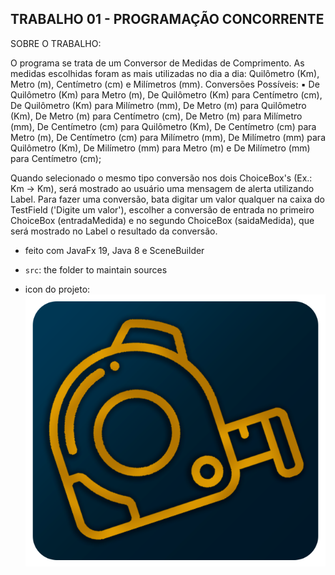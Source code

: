 ## TRABALHO 01 - PROGRAMAÇÃO CONCORRENTE

SOBRE O TRABALHO:

 O programa se trata de um Conversor de Medidas de Comprimento. 
 As medidas escolhidas foram as mais utilizadas no dia a dia: Quilômetro (Km), Metro (m), Centímetro (cm) e Milímetros (mm).
 Conversões Possíveis:
   ▪︎ De Quilômetro (Km) para Metro (m),  De Quilômetro (Km) para Centímetro (cm),  De Quilômetro (Km) para Milímetro (mm),  De Metro (m) para Quilômetro (Km),  De Metro (m) para Centímetro (cm),   De Metro (m) para Milímetro (mm),  De Centímetro (cm) para Quilômetro (Km),  De Centímetro (cm) para Metro (m),  De Centímetro (cm) para Milímetro (mm),  De Milímetro (mm) para Quilômetro (Km),  De Milímetro (mm) para Metro (m) e  De Milímetro (mm) para Centímetro (cm);
   
 Quando selecionado o mesmo tipo conversão nos dois ChoiceBox's (Ex.: Km -> Km), será mostrado ao usuário uma mensagem de alerta utilizando Label.
 Para fazer uma conversão, bata digitar um valor qualquer na caixa do TestField ('Digite um valor'), escolher a conversão de entrada no primeiro ChoiceBox (entradaMedida) e no segundo ChoiceBox (saidaMedida), que será mostrado no Label o resultado da conversão. 
 
 
- feito com JavaFx 19, Java 8 e SceneBuilder
- `src`: the folder to maintain sources

- icon do projeto:
![](https://github.com/devrafaela/pconcorrente_trabalho01/blob/main/src/view/images/fita-metrica.png)
